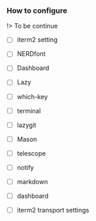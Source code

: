 ### How to configure

!> To be continue

- [ ] iterm2 setting<for transport>
- [ ] NERDfont
- [ ] Dashboard
- [ ] Lazy
- [ ] which-key
- [ ] terminal
- [ ] lazygit
- [ ] Mason
- [ ] telescope
- [ ] notify
- [ ] markdown
- [ ] dashboard
- [ ] iterm2 transport settings

